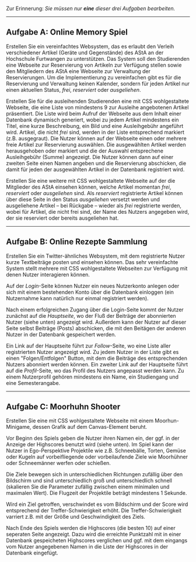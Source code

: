 <!-- # Aufgaben zur Wahl -->

Zur Erinnerung: _Sie müssen nur **eine** dieser drei Aufgaben bearbeiten._

---

## Aufgabe A: Online Memory Spiel

Erstellen Sie ein vereinfachtes Websystem, das es erlaubt den Verleih verschiedener Artikel (Geräte und Gegenstände) des AStA an der Hochschule Furtwangen zu unterstützen.
Das System soll den Studierenden eine Webseite zur Reservierung von Artikeln zur Verfügung stellen sowie den Mitgliedern des AStA eine Webseite zur Verwaltung der Reservierungen.
Um die Implementierung zu vereinfachen gibt es für die Reservierung und Verwaltung keinen Kalender, sondern für jeden Artikel nur einen aktuellen Status, *frei*, *reserviert* oder *ausgeliehen*.

Erstellen Sie für die ausleihenden Studierenden eine mit CSS wohlgestaltete Webseite, die eine Liste von mindestens 9 zur Ausleihe angebotenen Artikel präsentiert.
Die Liste wird beim Aufruf der Webseite aus dem Inhalt einer Datenbank dynamisch generiert, wobei zu jedem Artikel mindestens ein Titel, eine kurze Beschreibung, ein Bild und eine Ausleihgebühr angeführt wird.
Artikel, die nicht *frei* sind, werden in der Liste entsprechend markiert (z.B. ausgegraut).
Die Nutzer können auf der Webseite einen oder mehrere freie Artikel zur Reservierung auswählen.
Die ausgewählten Artikel werden herausgehoben oder markiert und die der Auswahl entsprechene Ausleihgebühr (Summe) angezeigt.
Die Nutzer können dann auf einer zweiten Seite einen Namen angeben und die Reservierung abschicken, die damit für jeden der ausgewählten Artikel in der Datenbank registriert wird.

Erstellen Sie eine weitere mit CSS wohlgestaltete Webseite auf der die Mitglieder des AStA einsehen können, welche Artikel momentan *frei*, *reserviert* oder *ausgeliehen* sind.
Als *reserviert* registrierte Artikel können über diese Seite in den Status *ausgeliehen* versetzt werden und ausgeliehene Artikel – bei Rückgabe – wieder als *frei* registrierte werden, wobei für Artikel, die nicht frei sind, der Name des Nutzers angegeben wird, der sie reserviert oder bereits ausgeliehen hat.

---

## Aufgabe B: Online Rezepte Sammlung

Erstellen Sie ein Twitter-ähnliches Websystem, mit dem registrierte Nutzer kurze Textbeiträge posten und einsehen können.
Das sehr vereinfachte System stellt mehrere mit CSS wohlgestaltete Webseiten zur Verfügung mit denen Nutzer interagieren können.

Auf der *Login*-Seite können Nutzer ein neues Nutzerkonto anlegen oder sich mit einem bestehenden Konto über die Datenbank einloggen (ein Nutzernahme kann natürlich nur einmal registriert werden).

Nach einem erfolgreichen Zugang über die Login-Seite kommt der Nutzer zunächst auf die *Hauptseite*, wo der Fluß der Beiträge der abonnierten Nutzer (siehe unten) angezeigt wird.
Außerdem kann der Nutzer auf dieser Seite selbst Beiträge (Posts) abschicken, die mit den Beitägen der anderen Nutzer in der Datenbank gespeichert werden.

Ein Link auf der Hauptseite führt zur *Follow*-Seite, wo eine Liste aller registrierten Nutzer angezeigt wird.
Zu jedem Nutzer in der Liste gibt es einen "Folgen/Entfolgen" Button, mit dem die Beiträge des entsprechenden Nutzers abonniert werden können. Ein zweiter Link auf der Hauptseite führt auf die *Profil*-Seite, wo das Profil des Nutzers angepasst werden kann. Zu einem Nutzerprofil gehören mindestens ein Name, ein Studiengang und eine Semesterangabe.

---

## Aufgabe C: Moorhuhn Shooter

Erstellen Sie eine mit CSS wohlgestaltete Webseite mit einem Moorhun-Minigame, dessen Grafik auf dem Canvas-Element beruht.

Vor Beginn des Spiels geben die Nutzer ihren Namen ein, der ggf. in der Anzeige der Highscores benutzt wird (siehe unten).
Im Spiel kann der Nutzer in Ego-Perspektive Projektile wie z.B. Schneebälle, Torten, Gemüse oder Kugeln auf vorbeifliegende oder vorbeilaufende Ziele wie Moorhühner oder Schneemänner werfen oder schießen.

Die Ziele bewegen sich in unterschiedlichen Richtungen zufällig über den Bildschirm und sind unterschiedlich groß und unterschiedlich schnell (skalieren Sie die Parameter zufällig zwischen einem minimalen und maximalen Wert).
Die Flugzeit der Projektile beträgt mindestens 1 Sekunde.

Wird ein Ziel getroffen, verschwindet es vom Bildschirm und der Score wird entsprechend der Treffer-Schwierigkeit erhöht.
Die Treffer-Schwierigkeit varriert z.B. mit der Größe und Geschwindigkeit des Ziels.

Nach Ende des Spiels werden die Highscores (die besten 10) auf einer seperaten Seite angezeigt.
Dazu wird die erreichte Punktzahl mit in einer Datenbank gespeicheten Highscores verglichen und ggf. mit dem eingangs vom Nutzer angegebenen Namen in die Liste der Highscores in der Datenbank eingefügt.
